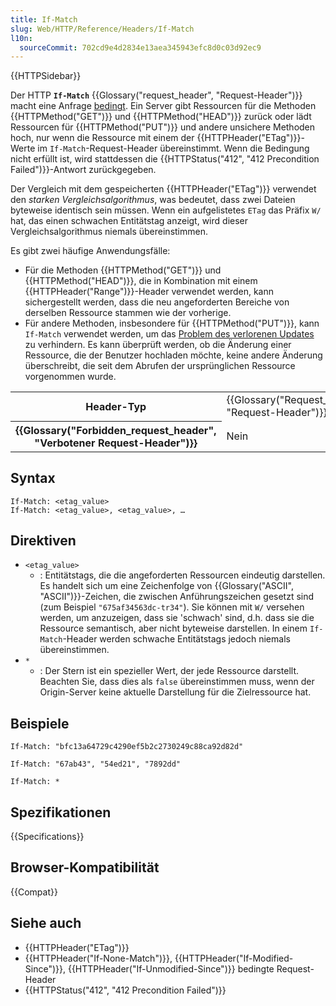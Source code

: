 ```yaml
---
title: If-Match
slug: Web/HTTP/Reference/Headers/If-Match
l10n:
  sourceCommit: 702cd9e4d2834e13aea345943efc8d0c03d92ec9
---
```


{{HTTPSidebar}}

Der HTTP **`If-Match`** {{Glossary("request_header", "Request-Header")}} macht eine Anfrage [bedingt](/de/docs/Web/HTTP/Guides/Conditional_requests).
Ein Server gibt Ressourcen für die Methoden {{HTTPMethod("GET")}} und {{HTTPMethod("HEAD")}} zurück oder lädt Ressourcen für {{HTTPMethod("PUT")}} und andere unsichere Methoden hoch, nur wenn die Ressource mit einem der {{HTTPHeader("ETag")}}-Werte im `If-Match`-Request-Header übereinstimmt.
Wenn die Bedingung nicht erfüllt ist, wird stattdessen die {{HTTPStatus("412", "412 Precondition Failed")}}-Antwort zurückgegeben.

Der Vergleich mit dem gespeicherten {{HTTPHeader("ETag")}} verwendet den _starken Vergleichsalgorithmus_, was bedeutet, dass zwei Dateien byteweise identisch sein müssen.
Wenn ein aufgelistetes `ETag` das Präfix `W/` hat, das einen schwachen Entitätstag anzeigt, wird dieser Vergleichsalgorithmus niemals übereinstimmen.

Es gibt zwei häufige Anwendungsfälle:

- Für die Methoden {{HTTPMethod("GET")}} und {{HTTPMethod("HEAD")}}, die in Kombination mit einem {{HTTPHeader("Range")}}-Header verwendet werden, kann sichergestellt werden, dass die neu angeforderten Bereiche
  von derselben Ressource stammen wie der vorherige.
- Für andere Methoden, insbesondere für {{HTTPMethod("PUT")}}, kann `If-Match` verwendet werden, um das [Problem des verlorenen Updates](https://www.w3.org/1999/04/Editing/#3.1) zu verhindern.
  Es kann überprüft werden, ob die Änderung einer Ressource, die der Benutzer hochladen möchte, keine andere Änderung überschreibt, die seit dem Abrufen der ursprünglichen Ressource vorgenommen wurde.

<table class="properties">
  <tbody>
    <tr>
      <th scope="row">Header-Typ</th>
      <td>{{Glossary("Request_header", "Request-Header")}}</td>
    </tr>
    <tr>
      <th scope="row">{{Glossary("Forbidden_request_header", "Verbotener Request-Header")}}</th>
      <td>Nein</td>
    </tr>
  </tbody>
</table>

## Syntax

```http
If-Match: <etag_value>
If-Match: <etag_value>, <etag_value>, …
```

## Direktiven

- `<etag_value>`
  - : Entitätstags, die die angeforderten Ressourcen eindeutig darstellen.
    Es handelt sich um eine Zeichenfolge von {{Glossary("ASCII", "ASCII")}}-Zeichen, die zwischen Anführungszeichen gesetzt sind (zum Beispiel `"675af34563dc-tr34"`).
    Sie können mit `W/` versehen werden, um anzuzeigen, dass sie 'schwach' sind, d.h. dass sie die Ressource semantisch, aber nicht byteweise darstellen.
    In einem `If-Match`-Header werden schwache Entitätstags jedoch niemals übereinstimmen.
- `*`
  - : Der Stern ist ein spezieller Wert, der jede Ressource darstellt.
    Beachten Sie, dass dies als `false` übereinstimmen muss, wenn der Origin-Server keine aktuelle Darstellung für die Zielressource hat.

## Beispiele

```http
If-Match: "bfc13a64729c4290ef5b2c2730249c88ca92d82d"

If-Match: "67ab43", "54ed21", "7892dd"

If-Match: *
```

## Spezifikationen

{{Specifications}}

## Browser-Kompatibilität

{{Compat}}

## Siehe auch

- {{HTTPHeader("ETag")}}
- {{HTTPHeader("If-None-Match")}}, {{HTTPHeader("If-Modified-Since")}}, {{HTTPHeader("If-Unmodified-Since")}} bedingte Request-Header
- {{HTTPStatus("412", "412 Precondition Failed")}}
